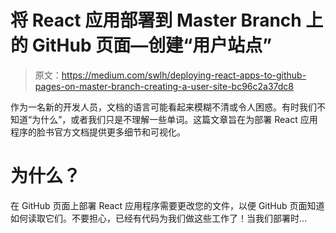 # 将 React 应用部署到 Master Branch 上的 GitHub 页面—创建“用户站点”

> 原文：<https://medium.com/swlh/deploying-react-apps-to-github-pages-on-master-branch-creating-a-user-site-bc96c2a37dc8>

作为一名新的开发人员，文档的语言可能看起来模糊不清或令人困惑。有时我们不知道“为什么”，或者我们只是不理解一些单词。这篇文章旨在为部署 React 应用程序的脸书官方文档提供更多细节和可视化。

# 为什么？

在 GitHub 页面上部署 React 应用程序需要更改您的文件，以便 GitHub 页面知道如何读取它们。不要担心，已经有代码为我们做这些工作了！当我们部署时…